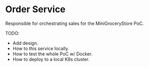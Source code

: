 # Order Service

Responsible for orchestrating sales for the MiniGroceryStore PoC.

TODO: 
* Add design.
* How to this service locally.
* How to test the whole PoC w/ Docker.
* How to deploy to a local K8s cluster.